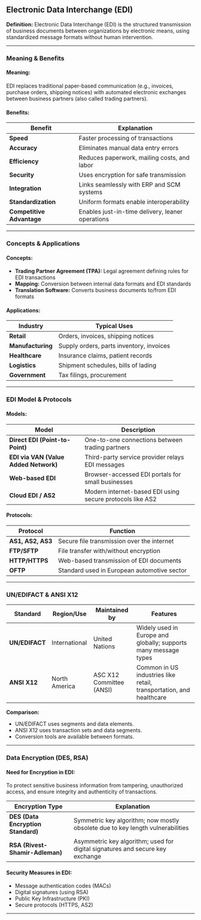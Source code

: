 ## **Electronic Data Interchange (EDI)**

**Definition:**
Electronic Data Interchange (EDI) is the structured transmission of business documents between organizations by electronic means, using standardized message formats without human intervention.

---

### **Meaning & Benefits**

#### **Meaning:**

EDI replaces traditional paper-based communication (e.g., invoices, purchase orders, shipping notices) with automated electronic exchanges between business partners (also called trading partners).

#### **Benefits:**

| **Benefit**               | **Explanation**                                  |
| ------------------------- | ------------------------------------------------ |
| **Speed**                 | Faster processing of transactions                |
| **Accuracy**              | Eliminates manual data entry errors              |
| **Efficiency**            | Reduces paperwork, mailing costs, and labor      |
| **Security**              | Uses encryption for safe transmission            |
| **Integration**           | Links seamlessly with ERP and SCM systems        |
| **Standardization**       | Uniform formats enable interoperability          |
| **Competitive Advantage** | Enables just-in-time delivery, leaner operations |

---

### **Concepts & Applications**

#### **Concepts:**

* **Trading Partner Agreement (TPA):** Legal agreement defining rules for EDI transactions
* **Mapping:** Conversion between internal data formats and EDI standards
* **Translation Software:** Converts business documents to/from EDI formats

#### **Applications:**

| **Industry**      | **Typical Uses**                         |
| ----------------- | ---------------------------------------- |
| **Retail**        | Orders, invoices, shipping notices       |
| **Manufacturing** | Supply orders, parts inventory, invoices |
| **Healthcare**    | Insurance claims, patient records        |
| **Logistics**     | Shipment schedules, bills of lading      |
| **Government**    | Tax filings, procurement                 |

---

### **EDI Model & Protocols**

#### **Models:**

| **Model**                             | **Description**                                           |
| ------------------------------------- | --------------------------------------------------------- |
| **Direct EDI (Point-to-Point)**       | One-to-one connections between trading partners           |
| **EDI via VAN (Value Added Network)** | Third-party service provider relays EDI messages          |
| **Web-based EDI**                     | Browser-accessed EDI portals for small businesses         |
| **Cloud EDI / AS2**                   | Modern internet-based EDI using secure protocols like AS2 |

#### **Protocols:**

| **Protocol**      | **Function**                                |
| ----------------- | ------------------------------------------- |
| **AS1, AS2, AS3** | Secure file transmission over the internet  |
| **FTP/SFTP**      | File transfer with/without encryption       |
| **HTTP/HTTPS**    | Web-based transmission of EDI documents     |
| **OFTP**          | Standard used in European automotive sector |

---

### **UN/EDIFACT & ANSI X12**

| **Standard**   | **Region/Use** | **Maintained by**        | **Features**                                                        |
| -------------- | -------------- | ------------------------ | ------------------------------------------------------------------- |
| **UN/EDIFACT** | International  | United Nations           | Widely used in Europe and globally; supports many message types     |
| **ANSI X12**   | North America  | ASC X12 Committee (ANSI) | Common in US industries like retail, transportation, and healthcare |

**Comparison:**

* UN/EDIFACT uses segments and data elements.
* ANSI X12 uses transaction sets and data segments.
* Conversion tools are available between formats.

---

### **Data Encryption (DES, RSA)**

#### **Need for Encryption in EDI:**

To protect sensitive business information from tampering, unauthorized access, and ensure integrity and authenticity of transactions.

| **Encryption Type**                | **Explanation**                                                                |
| ---------------------------------- | ------------------------------------------------------------------------------ |
| **DES (Data Encryption Standard)** | Symmetric key algorithm; now mostly obsolete due to key length vulnerabilities |
| **RSA (Rivest-Shamir-Adleman)**    | Asymmetric key algorithm; used for digital signatures and secure key exchange  |

#### **Security Measures in EDI:**

* Message authentication codes (MACs)
* Digital signatures (using RSA)
* Public Key Infrastructure (PKI)
* Secure protocols (HTTPS, AS2)

---
